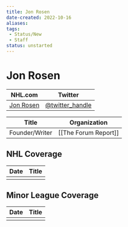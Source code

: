 ```yaml
---
title: Jon Rosen
date-created: 2022-10-16
aliases: 
tags:
 - Status/New
 - Staff
status: unstarted
---
```


# Jon Rosen

| NHL.com | Twitter |
| ------- | ------- |
| [Jon Rosen]() | [@twitter_handle](https://twitter.com/)

| Title         | Organization         |
| ------------- | -------------------- |
| Founder/Writer | [[The Forum Report]] | 



## NHL  Coverage
| Date | Title |
| ---- | ----- |
|      |       |



## Minor League Coverage
| Date | Title |
| ---- | ----- |
|      |       |


